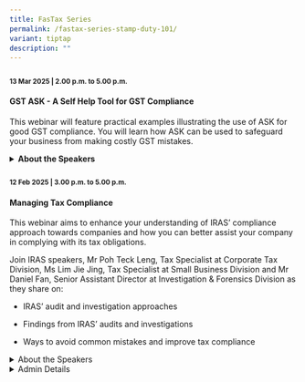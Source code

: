```yaml
---
title: FasTax Series
permalink: /fastax-series-stamp-duty-101/
variant: tiptap
description: ""
---
```

<h4><strong><sub>13 Mar 2025 | 2.00 p.m. to 5.00 p.m.</sub></strong></h4>
<h4><strong>GST ASK - A Self Help Tool for GST Compliance</strong></h4>
<p>This webinar will feature practical examples illustrating the use of ASK
for good GST compliance. You will learn how ASK can be used to safeguard
your business from making costly GST mistakes.</p>
<div data-type="detailGroup" class="isomer-accordion-group isomer-accordion isomer-accordion-white">
<details class="isomer-details">
<summary><strong>About the Speakers</strong>
</summary>
<div data-type="detailsContent" class="isomer-details-content">
<p></p>
<p><strong>Elin Sou</strong>
</p>
<p><strong>Senior Manager, GST Division, IRAS</strong>
</p>
<p>Elin is currently a Senior Manager with the IRAS GST Division (General
Branch). She has more than 10 years of experience in GST work and has undertaken
various functions in the GST Division ranging from ACAP reviews and audits
on large businesses to service-related projects.</p>
<p></p>
<p><strong>Yeo Haig Ian</strong>
</p>
<p><strong>Manager, GST Division, IRAS</strong>
</p>
<p>Ian has more than 20 years of professional experience specializing in
goods and services taxation. As an auditor, he educates taxpayers on their
tax obligations and compliance with the applicable tax laws and practices.
He also conducts audits on taxpayers to deter non-compliance and improve
voluntary compliance.</p>
</div>
</details>
</div>
<p></p>
<h4><strong><sub>12 Feb 2025 | 3.00 p.m. to 5.00 p.m.</sub></strong></h4>
<h4><strong>Managing Tax Compliance</strong></h4>
<p>This webinar aims to enhance your understanding of IRAS’ compliance approach
towards companies and how you can better assist your company in complying
with its tax obligations.</p>
<p>Join IRAS speakers, Mr Poh Teck Leng, Tax Specialist at Corporate Tax
Division, Ms Lim Jie Jing, Tax Specialist at Small Business Division and
Mr Daniel Fan, Senior Assistant Director at Investigation &amp; Forensics
Division as they share on:</p>
<ul data-tight="true" class="tight">
<li>
<p>IRAS’ audit and investigation approaches</p>
</li>
<li>
<p>Findings from IRAS’ audits and investigations</p>
</li>
<li>
<p>Ways to avoid common mistakes and improve tax compliance</p>
</li>
</ul>
<div data-type="detailGroup" class="isomer-accordion-group isomer-accordion isomer-accordion-white">
<details class="isomer-details">
<summary>About the Speakers</summary>
<div data-type="detailsContent" class="isomer-details-content">
<p></p>
<p></p>
<div class="isomer-image-wrapper">
<img style="width: 100%" height="auto" width="100%" alt="" src="/images/1.png">
</div>
<p></p>
<div class="isomer-image-wrapper">
<img style="width: 100%" height="auto" width="100%" alt="" src="/images/2.png">
</div>
<p></p>
<div class="isomer-image-wrapper">
<img style="width: 100%" height="auto" width="100%" alt="" src="/images/3.png">
</div>
<p>&nbsp;</p>
<p></p>
<p></p>
<p></p>
</div>
</details>
</div>
<div data-type="detailGroup" class="isomer-accordion-group isomer-accordion isomer-accordion-white">
<details class="isomer-details">
<summary>Admin Details</summary>
<div data-type="detailsContent" class="isomer-details-content">
<ul data-tight="true" class="tight">
<li>
<p>This webinar will be conducted via Zoom</p>
</li>
<li>
<p>Date: 12 Feb 2025</p>
</li>
<li>
<p>Time: 3pm to 5pm</p>
</li>
<li>
<p>Fees: SGD 109 (incl. 9% GST)</p>
</li>
<li>
<p>Registration is on first-come-first served.</p>
</li>
<li>
<p><a href="https://form.gov.sg/678b56fbd660af6d2e347c41" rel="noopener noreferrer nofollow" target="_blank">Registration Form</a>
</p>
</li>
</ul>
</div>
</details>
</div>
<p></p>
<p></p>
<p></p>